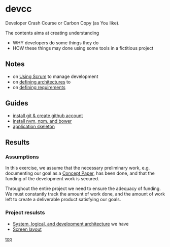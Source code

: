 # <a id="DEVCC">devcc</a>

Developer Crash Course or Carbon Copy (as You like). 

The contents aims at creating understanding 

* WHY developers do some things they do
* HOW these things may done using some tools in a fictitious project

## <a id="NOTES">Notes</a>

* on [Using Scrum](notes/0-agile/README.md) to manage development
* on [defining architectures](notes/1-define-architecture/README.md) to
* on [defining requirements](1-define-requirements/README.md)


## <a id="GUIDES">Guides</a>

* [install git & create github account](guides/git.md)
* [install nvm, npm, and bower](guides/devtools.md)
* [application skeleton](2-init/README.md)

## <a id="RESULTS">Results</a>

### Assumptions

In this exercise, we assume that the necessary preliminary work,
e.g. documenting our goal as a
[Concept Paper](http://www.wikihow.com/Write-a-Concept-Paper), has
been done, and that the funding of the development work is secured.

Throughout the entire project we need to ensure the adequacy of
funding. We must constantly track the amount of work done, and the
amount of work left to create a deliverable product satisfying our
goals.

### Project resulsts

* [System, logical, and development architecture](1-architecture#README.md) we have
* [Screen layout](2-layout#devcc.html)


[top](README.md) 


